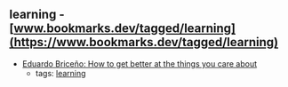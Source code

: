 learning - [www.bookmarks.dev/tagged/learning](https://www.bookmarks.dev/tagged/learning)
---
* [Eduardo Briceño: How to get better at the things you care about](https://www.ted.com/talks/eduardo_briceno_how_to_get_better_at_the_things_you_care_about/transcript)
    * tags: [learning](../tagged/learning.md)
